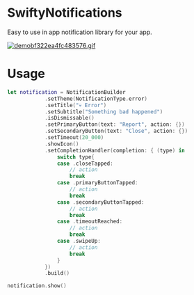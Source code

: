 # SwiftyNotifications

Easy to use in app notification library for your app.

[![demobf322ea4fc483576.gif](https://s3.gifyu.com/images/demobf322ea4fc483576.gif)](https://gifyu.com/image/EdvD)

# Usage

```swift
let notification = NotificationBuilder
            .setTheme(NotificationType.error)
            .setTitle("💀 Error")
            .setSubtitle("Something bad happened")
            .isDismissable()
            .setPrimaryButton(text: "Report", action: {})
            .setSecondaryButton(text: "Close", action: {})
            .setTimeout(20_000)
            .showIcon()
            .setCompletionHandler(completion: { (type) in
                switch type{
                case .closeTapped:
                    // action
                    break
                case .primaryButtonTapped:
                    // action
                    break
                case .secondaryButtonTapped:
                    // action
                    break
                case .timeoutReached:
                    // action
                    break
                case .swipeUp:
                    // action
                    break
                }
            })
            .build()

notification.show()
```
